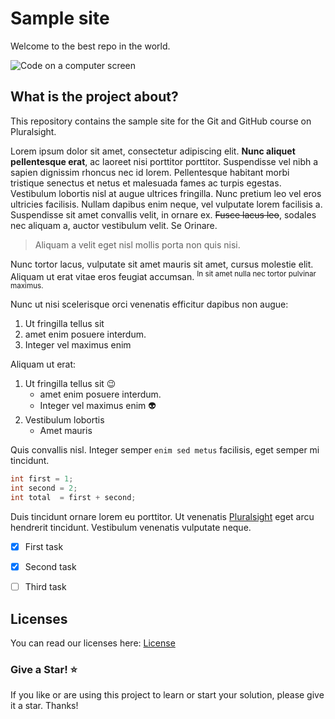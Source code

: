 # Sample site
Welcome to the best repo in the world.

![Code on a computer screen](https://gillcleerenpluralsight.blob.core.windows.net/files/code.png)


## What is the project about?
This repository contains the sample site for the Git and GitHub course on Pluralsight.

Lorem ipsum dolor sit amet, consectetur adipiscing elit. **Nunc aliquet pellentesque erat**, ac laoreet nisi porttitor porttitor. Suspendisse vel nibh a sapien dignissim rhoncus nec id lorem. Pellentesque habitant morbi tristique senectus et netus et malesuada fames ac turpis egestas. Vestibulum lobortis nisl at augue ultrices fringilla. Nunc pretium leo vel eros ultricies facilisis. Nullam dapibus enim neque, vel vulputate lorem facilisis a. Suspendisse sit amet convallis velit, in ornare ex. ~~Fusce lacus leo~~, sodales nec aliquam a, auctor vestibulum velit. 
Se Orinare.

> Aliquam a velit eget nisl mollis porta non quis nisi.

Nunc tortor lacus, vulputate sit amet mauris sit amet, cursus molestie elit. Aliquam ut erat vitae eros feugiat accumsan. <sup>In sit amet nulla nec tortor pulvinar maximus.</sup>

Nunc ut nisi scelerisque orci venenatis efficitur dapibus non augue:
  1. Ut fringilla tellus sit 
  2. amet enim posuere interdum.
  3. Integer vel maximus enim

Aliquam ut erat: 
  1. Ut fringilla tellus sit 😉
     - amet enim posuere interdum.
     - Integer vel maximus enim :alien:
  2. Vestibulum lobortis
     - Amet mauris

Quis convallis nisl. Integer semper `enim sed metus` facilisis, eget semper mi tincidunt.


```c#
int first = 1;
int second = 2;
int total  = first + second;
```

Duis tincidunt ornare lorem eu porttitor. Ut venenatis [Pluralsight](https://www.pluralsight.com/) eget arcu hendrerit tincidunt. Vestibulum venenatis vulputate neque.

- [x] First task
- [x] Second task
- [ ] Third task


## Licenses
You can read our licenses here: 
[License](license.md)

### Give a Star! ⭐ 
If you like or are using this project to learn or start your solution, please give it a star. Thanks!

